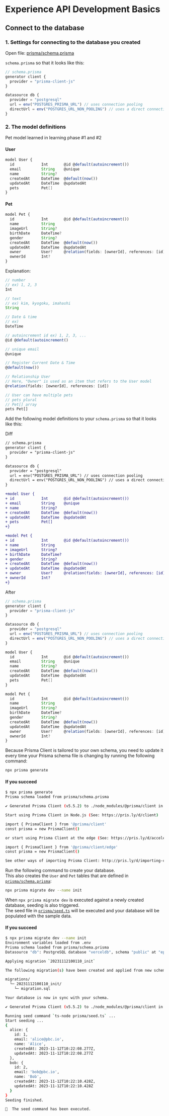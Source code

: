 # Experience API Development Basics

## Connect to the database

### 1. Settings for connecting to the database you created

Open file: [prisma/schema.prisma](../prisma/schema.prisma)

`schema.prisma` so that it looks like this:

```ts
// schema.prisma
generator client {
  provider = "prisma-client-js"
}

datasource db {
  provider = "postgresql"
  url = env("POSTGRES_PRISMA_URL") // uses connection pooling
  directUrl = env("POSTGRES_URL_NON_POOLING") // uses a direct connection
}
```

### 2. The model definitions

Pet model learned in learning phase #1 and #2

#### User

```ts
model User {
  id            Int       @id @default(autoincrement())
  email         String    @unique
  name          String?
  createdAt     DateTime  @default(now())
  updatedAt     DateTime  @updatedAt
  pets          Pet[]
}
```

#### Pet

```ts
model Pet {
  id            Int       @id @default(autoincrement())
  name          String
  imageUrl      String?
  birthDate     DateTime?
  gender        String?
  createdAt     DateTime  @default(now())
  updatedAt     DateTime  @updatedAt
  owner         User?     @relation(fields: [ownerId], references: [id])
  ownerId       Int?
}
```

Explanation:

```ts
// number
// ex) 1, 2, 3
Int

// text
// ex) kim, kyogoku, imahashi
String

// Date & time
// ex)
DateTime
```

```ts
// autoincrement id ex) 1, 2, 3, ...
@id @default(autoincrement()

// unique email
@unique

// Register Current Date & Time
@default(now())

// Relationship User
// Here, "Owner" is used as an item that refers to the User model
@relation(fields: [ownerId], references: [id])

// User can have multiple pets
// pets plural
// Pet[] array
pets Pet[]
```

Add the following model definitions to your `schema.prisma` so that it looks like this:

Diff

```diff
// schema.prisma
generator client {
  provider = "prisma-client-js"
}

datasource db {
  provider = "postgresql"
  url = env("POSTGRES_PRISMA_URL") // uses connection pooling
  directUrl = env("POSTGRES_URL_NON_POOLING") // uses a direct connection
}

+model User {
+ id            Int       @id @default(autoincrement())
+ email         String    @unique
+ name          String?
+ createdAt     DateTime  @default(now())
+ updatedAt     DateTime  @updatedAt
+ pets          Pet[]
+}

+model Pet {
+ id            Int       @id @default(autoincrement())
+ name          String
+ imageUrl      String?
+ birthDate     DateTime?
+ gender        String?
+ createdAt     DateTime  @default(now())
+ updatedAt     DateTime  @updatedAt
+ owner         User?     @relation(fields: [ownerId], references: [id])
+ ownerId       Int?
+}
```

After

```ts
// schema.prisma
generator client {
  provider = "prisma-client-js"
}

datasource db {
  provider = "postgresql"
  url = env("POSTGRES_PRISMA_URL") // uses connection pooling
  directUrl = env("POSTGRES_URL_NON_POOLING") // uses a direct connection
}

model User {
  id            Int       @id @default(autoincrement())
  email         String    @unique
  name          String?
  createdAt     DateTime  @default(now())
  updatedAt     DateTime  @updatedAt
  pets          Pet[]
}

model Pet {
  id            Int       @id @default(autoincrement())
  name          String
  imageUrl      String?
  birthDate     DateTime?
  gender        String?
  createdAt     DateTime  @default(now())
  updatedAt     DateTime  @updatedAt
  owner         User?     @relation(fields: [ownerId], references: [id])
  ownerId       Int?
}
```

Because Prisma Client is tailored to your own schema, you need to update it every time your Prisma schema file is changing by running the following command:

```bash
npx prisma generate
```

#### If you succeed

```bash
$ npx prisma generate
Prisma schema loaded from prisma/schema.prisma

✔ Generated Prisma Client (v5.5.2) to ./node_modules/@prisma/client in 41ms

Start using Prisma Client in Node.js (See: https://pris.ly/d/client)

import { PrismaClient } from '@prisma/client'
const prisma = new PrismaClient()

or start using Prisma Client at the edge (See: https://pris.ly/d/accelerate)

import { PrismaClient } from '@prisma/client/edge'
const prisma = new PrismaClient()

See other ways of importing Prisma Client: http://pris.ly/d/importing-client
```

Run the following command to create your database.  
This also creates the `User` and `Pet` tables that are defined in [`prisma/schema.prisma`](../prisma/schema.prisma):

```bash
npx prisma migrate dev --name init
```

When `npx prisma migrate dev` is executed against a newly created database, seeding is also triggered.  
The seed file in [`prisma/seed.ts`](../prisma/seed.ts) will be executed and your database will be populated with the sample data.

#### If you succeed

```bash
$ npx prisma migrate dev --name init
Environment variables loaded from .env
Prisma schema loaded from prisma/schema.prisma
Datasource "db": PostgreSQL database "verceldb", schema "public" at "ep-steep-union-55122613.us-east-1.postgres.vercel-storage.com"

Applying migration `20231112100110_init`

The following migration(s) have been created and applied from new schema changes:

migrations/
  └─ 20231112100110_init/
    └─ migration.sql

Your database is now in sync with your schema.

✔ Generated Prisma Client (v5.5.2) to ./node_modules/@prisma/client in 48ms

Running seed command `ts-node prisma/seed.ts` ...
Start seeding ...
{
  alice: {
    id: 1,
    email: 'alice@pbc.io',
    name: 'Alice',
    createdAt: 2023-11-12T10:22:08.277Z,
    updatedAt: 2023-11-12T10:22:08.277Z
  },
  bob: {
    id: 2,
    email: 'bob@pbc.io',
    name: 'Bob',
    createdAt: 2023-11-12T10:22:10.428Z,
    updatedAt: 2023-11-12T10:22:10.428Z
  }
}
Seeding finished.

🌱  The seed command has been executed.
```
